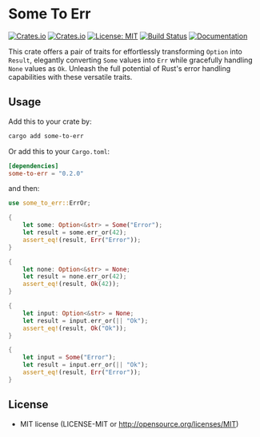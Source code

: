 # Some To Err
[![Crates.io](https://img.shields.io/crates/v/some-to-err.svg)](https://crates.io/crates/some-to-err)
[![Crates.io](https://img.shields.io/crates/d/some-to-err.svg)](https://crates.io/crates/some-to-err)
[![License: MIT](https://img.shields.io/badge/License-MIT-green.svg)](https://opensource.org/licenses/MIT)
[![Build Status](https://github.com/cyphersnake/some-to-err/actions/workflows/rust.yml/badge.svg)](https://github.com/cyphersnake/some-to-err/actions)
[![Documentation](https://docs.rs/some-to-err/badge.svg)](https://docs.rs/some-to-err)

This crate offers a pair of traits for effortlessly transforming `Option` into `Result`, elegantly converting `Some` values into `Err` while gracefully handling `None` values as `Ok`. Unleash the full potential of Rust's error handling capabilities with these versatile traits.

## Usage

Add this to your crate by:
```bash
cargo add some-to-err
```

Or add this to your `Cargo.toml`:
```toml
[dependencies]
some-to-err = "0.2.0"
```

and then:
```rust
use some_to_err::ErrOr;

{
    let some: Option<&str> = Some("Error");
    let result = some.err_or(42);
    assert_eq!(result, Err("Error"));
}

{
    let none: Option<&str> = None;
    let result = none.err_or(42);
    assert_eq!(result, Ok(42));
}

{
    let input: Option<&str> = None;
    let result = input.err_or(|| "Ok");
    assert_eq!(result, Ok("Ok"));
}

{
    let input = Some("Error");
    let result = input.err_or(|| "Ok");
    assert_eq!(result, Err("Error"));
}
```

## License
- MIT license (LICENSE-MIT or http://opensource.org/licenses/MIT)
